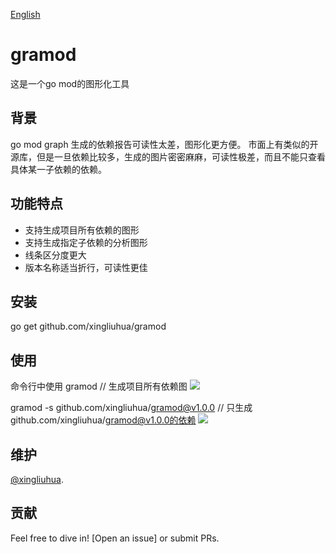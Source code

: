[English](https://github.com/xingliuhua/gramod/blob/master/README.md)
# gramod

这是一个go mod的图形化工具

## 背景
go mod graph 生成的依赖报告可读性太差，图形化更方便。
市面上有类似的开源库，但是一旦依赖比较多，生成的图片密密麻麻，可读性极差，而且不能只查看具体某一子依赖的依赖。
## 功能特点
* 支持生成项目所有依赖的图形
* 支持生成指定子依赖的分析图形
* 线条区分度更大
* 版本名称适当折行，可读性更佳

## 安装
go get github.com/xingliuhua/gramod
## 使用
命令行中使用
gramod
// 生成项目所有依赖图
![](https://github.com/xingliuhua/gramod/blob/master/gramod_eg1.png)

gramod -s github.com/xingliuhua/gramod@v1.0.0
// 只生成github.com/xingliuhua/gramod@v1.0.0的依赖
![](https://github.com/xingliuhua/gramod/blob/master/gramod_eg2.png)
## 维护

[@xingliuhua](https://github.com/xingliuhua).

## 贡献

Feel free to dive in! [Open an issue] or submit PRs.
